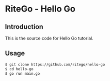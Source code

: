 # RiteGo - Hello Go

## Introduction
This is the source code for Hello Go tutorial.

## Usage
```bash
$ git clone https://github.com/ritego/hello-go
$ cd hello-go
$ go run main.go
```
